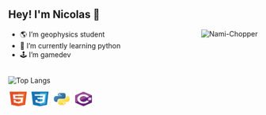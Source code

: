 ## Hey! I'm Nicolas 🤙

<div style="display: inline_block">
  <img align="right" alt="Nami-Chopper" src="https://media1.tenor.com/m/H2vdePpK7r0AAAAC/one-piece-nami.gif">
</div>

- 🌎 I’m geophysics student
- 🐍 I’m currently learning python
- 🕹️ I’m gamedev

##
![Top Langs](https://github-readme-stats.vercel.app/api/top-langs/?username=ynictrl&layout=compact&theme=omni&progress=true)
<!--![Top Langs](https://github-readme-stats.vercel.app/api/top-langs/?username=ynictrl&hide_progress=true)-->

<div style="display: inline_block">
  <img align="center" alt="HTML" width="40" height="30" src="https://raw.githubusercontent.com/devicons/devicon/master/icons/html5/html5-original.svg">
  <img align="center" alt="CSS" width="40" height="30" src="https://raw.githubusercontent.com/devicons/devicon/master/icons/css3/css3-original.svg">
  <img align="center" alt="Python" width="40" height="30" src="https://raw.githubusercontent.com/devicons/devicon/master/icons/python/python-original.svg">
  <img align="center" alt="Csharp" width="40" height="30" src="https://raw.githubusercontent.com/devicons/devicon/master/icons/csharp/csharp-original.svg">
</div>

